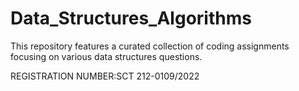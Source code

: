 # Data_Structures_Algorithms
This repository features a curated collection of coding assignments focusing on various data structures questions.

REGISTRATION NUMBER:SCT 212-0109/2022
